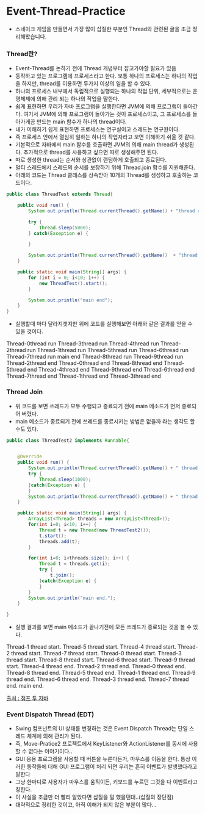 # Event-Thread-Practice

- 스네이크 게임을 만들면서 가장 많이 삽질한 부분인 Thread와 관련된 글을 조금 정리해봤습니다.


### Thread란?

- Event-Thread를 논하기 전에 Thread 개념부터 잡고가야할 필요가 있음
- 동작하고 있는 프로그램에 프로세스라고 한다. 보통 하나의 프로세스는 하나의 작업을 하지만, thread를 이용하면 두가지 이상의 일을 할 수 있다.
- 하나의 프로세스 내부에서 독립적으로 실행되는 하나의 작업 단위, 세부적으로는 운영체제에 의해 관리 되는 하나의 작업을 말한다.
- 쉽게 표현하면 우리가 자바 프로그램을 실행한다면 JVM에 의해 프로그램이 돌아간다. 여기서 JVM에 의해 프로그램이 돌아가는 것이 프로세스이고, 그 프로세스를 돌아가게끔 만드는 main 함수가 하나의 thread이다.
- 내가 이해하기 쉽게 표현하면 프로세스는 연구실이고 스레드는 연구원이다.
- 즉 프로세스 안에서 열심히 일하는 하나의 작업자라고 보면 이해하기 쉬울 것 같다.
- 기본적으로 자바에서 main 함수를 호출하면 JVM의 의해 main thread가 생성된다. 추가적으로 thread를 사용하고 싶으면 따로 생성해주면 된다.
- 따로 생성한 thread는 순서와 상관없이 랜덤하게 호출되고 종료된다.
- 멀티 스레드에서 스레드의 순서를 보장하기 위해 Thread.join 함수를 지원해준다.
- 아래의 코드는 Thread 클래스를 상속받아 10개의 Thread를 생성하고 호출하는 코드이다.

```java
public class ThreadTest extends Thread{

    public void run() {
        System.out.println(Thread.currentThread().getName() + "thread run");

        try {
            Thread.sleep(5000);
        } catch(Exception e) {

        }

        System.out.println(Thread.currentThread().getName()  + "thread end");
    }

    public static void main(String[] args) {
        for (int i = 0; i<10; i++) {
            new ThreadTest().start();
        }

        System.out.println("main end");
    }
}


```

- 실행할때 마다 달라지겟지만 위에 코드를 실행해보면 아래와 같은 결과를 얻을 수 있을 것이다.

Thread-0thread run
Thread-3thread run
Thread-4thread run
Thread-2thread run
Thread-1thread run
Thread-5thread run
Thread-6thread run
Thread-7thread run
main end
Thread-8thread run
Thread-9thread run
Thread-2thread end
Thread-0thread end
Thread-8thread end
Thread-5thread end
Thread-4thread end
Thread-9thread end
Thread-6thread end
Thread-7thread end
Thread-1thread end
Thread-3thread end

### Thread Join

- 위 코드를 보면 쓰레드가 모두 수행되고 종료되기 전에 main 메소드가 먼저 종료되어 버렸다.
- main 메소드가 종료되기 전에 쓰레드를 종료시키는 방법은 없을까 라는 생각도 할 수도 있다.

```java
public class ThreadTest2 implements Runnable{


    @Override
    public void run() {
        System.out.println(Thread.currentThread().getName() + " thread start.");
        try {
            Thread.sleep(1000);
        }catch(Exception e) {
        }
        System.out.println(Thread.currentThread().getName() + " thread end.");
    }

    public static void main(String[] args) {
        ArrayList<Thread> threads = new ArrayList<Thread>();
        for(int i=0; i<10; i++) {
            Thread t = new Thread(new ThreadTest2());
            t.start();
            threads.add(t);
        }

        for(int i=0; i<threads.size(); i++) {
            Thread t = threads.get(i);
            try {
                t.join();
            }catch(Exception e) {
            }
        }
        System.out.println("main end.");
    }

}
```

- 실행 결과를 보면 main 메소드가 끝나기전에 모든 쓰레드가 종료되는 것을 볼 수 있다.

Thread-1 thread start.
Thread-5 thread start.
Thread-4 thread start.
Thread-2 thread start.
Thread-7 thread start.
Thread-0 thread start.
Thread-3 thread start.
Thread-8 thread start.
Thread-6 thread start.
Thread-9 thread start.
Thread-4 thread end.
Thread-2 thread end.
Thread-0 thread end.
Thread-8 thread end.
Thread-5 thread end.
Thread-1 thread end.
Thread-9 thread end.
Thread-6 thread end.
Thread-3 thread end.
Thread-7 thread end.
main end.

[출처 : 점프 투 자바](https://wikidocs.net/230)



### Event Dispatch Thread (EDT)

- Swing 컴포넌트의 UI 상태를 변경하는 것은 Event Dispatch Thread는 단일 스레드 체계에 의해 관리가 된다.
- 즉,  Move-Pratice2 프로젝트에서 KeyListener와 ActionListener를 동시에 사용할 수 없다는 이야기이다..
- GUI 응용 프로그램을 사용할 때 버튼을 누른다든가, 마우스를 이동을 한다. 통상 이러한 동작들에 대해 GUI 프로그램이 처리 되면 우리는 흔히 이벤트가 발생했다라고 말한다
- 그냥 한마디로 사용자가 마우스를 움직이든, 키보드를 누르던 그것을 다 이벤트라고 칭한다.
- 이 사실을 조금만 더 빨리 알았다면 삽질을 덜 했을탠대..(삽질의 장단점)
- 대략적으로 정리한 것이고, 아직 이해가 되지 않은 부분이 많다...



